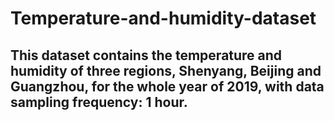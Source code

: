 # Temperature-and-humidity-dataset
## This dataset contains the temperature and humidity of three regions, Shenyang, Beijing and Guangzhou, for the whole year of 2019, with data sampling frequency: 1 hour.
